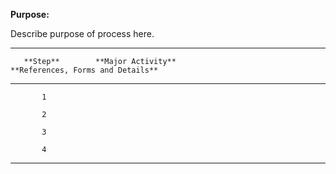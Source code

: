 **Purpose:**

Describe purpose of process here.

  -----------------------------------------------------------------------------------------------------------------------
       **Step**        **Major Activity**                                           **References, Forms and Details** 
  -------------------- ------------------------------------------------------------ -------------------------------------
           1                                                                        

           2                                                                        

           3                                                                        

           4                                                                        
  -----------------------------------------------------------------------------------------------------------------------
